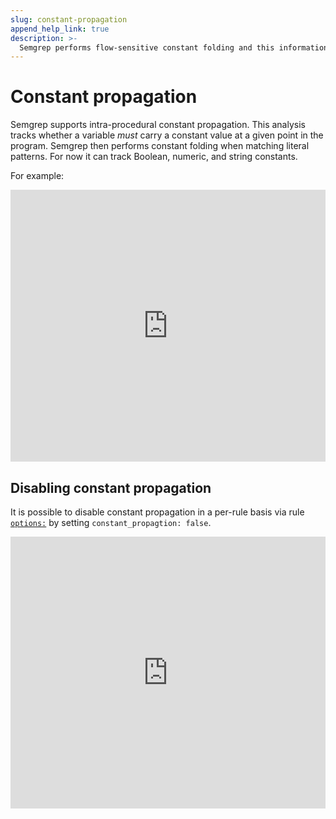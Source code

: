 ```yaml
---
slug: constant-propagation
append_help_link: true
description: >-
  Semgrep performs flow-sensitive constant folding and this information is used by the matching engine.
---
```


# Constant propagation

Semgrep supports intra-procedural constant propagation. This analysis tracks whether a variable _must_ carry a constant value at a given point in the program. Semgrep then performs constant folding when matching literal patterns. For now it can track Boolean, numeric, and string constants.

For example:

<iframe src="https://semgrep.dev/embed/editor?snippet=Gw7z" border="0" frameBorder="0" width="100%" height="435"></iframe>

## Disabling constant propagation

It is possible to disable constant propagation in a per-rule basis via rule [`options:`](../rule-syntax.md#options) by setting `constant_propagtion: false`.

<iframe src="https://semgrep.dev/embed/editor?snippet=jwvn" border="0" frameBorder="0" width="100%" height="435"></iframe>